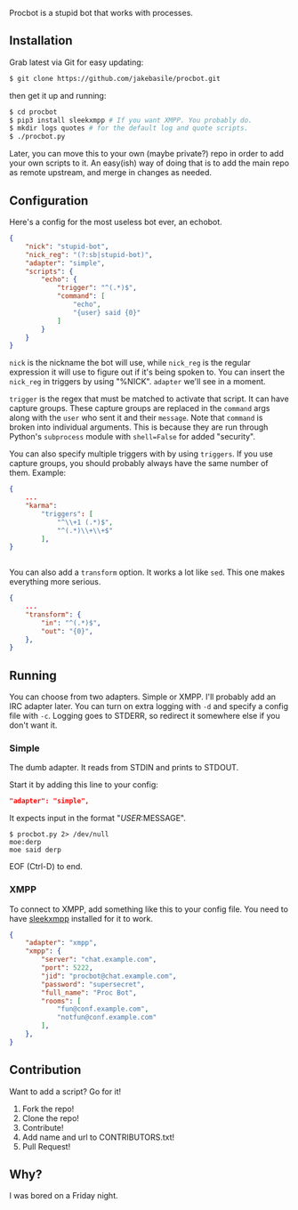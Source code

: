 Procbot is a stupid bot that works with processes.

## Installation

Grab latest via Git for easy updating:

```bash
$ git clone https://github.com/jakebasile/procbot.git
```

then get it up and running:

```bash
$ cd procbot
$ pip3 install sleekxmpp # If you want XMPP. You probably do.
$ mkdir logs quotes # for the default log and quote scripts.
$ ./procbot.py
```

Later, you can move this to your own (maybe private?) repo in order to add your own scripts to it. An easy(ish) way of doing that is to add the main repo as remote upstream, and merge in changes as needed.

## Configuration

Here's a config for the most useless bot ever, an echobot.

```json
{
    "nick": "stupid-bot",
    "nick_reg": "(?:sb|stupid-bot)",
    "adapter": "simple",
    "scripts": {
        "echo": {
            "trigger": "^(.*)$",
            "command": [
                "echo",
                "{user} said {0}"
            ]
        }
    }
}
```

`nick` is the nickname the bot will use, while `nick_reg` is the regular expression it will use to figure out if it's being spoken to. You can insert the `nick_reg` in triggers by using "%NICK". `adapter` we'll see in a moment.

`trigger` is the regex that must be matched to activate that script. It can have capture groups. These capture groups are replaced in the `command` args along with the `user` who sent it and their `message`. Note that `command` is broken into individual arguments. This is because they are run through Python's `subprocess` module with `shell=False` for added "security".

You can also specify multiple triggers with by using `triggers`. If you use capture groups, you should probably always have the same number of them. Example:

```json
{
    ...
    "karma":
        "triggers": [
            "^\\+1 (.*)$", 
            "^(.*)\\+\\+$"
        ], 
}
    
```

You can also add a `transform` option. It works a lot like `sed`. This one makes everything more serious.

```json
{
    ...
    "transform": {
        "in": "^(.*)$",
        "out": "{0}",
    },
}
```

## Running

You can choose from two adapters. Simple or XMPP. I'll probably add an IRC adapter later. You can turn on extra logging with `-d` and specify a config file with `-c`. Logging goes to STDERR, so redirect it somewhere else if you don't want it.

### Simple

The dumb adapter. It reads from STDIN and prints to STDOUT.

Start it by adding this line to your config:

```json
"adapter": "simple",
```

It expects input in the format "$USER:$MESSAGE". 

```shell
$ procbot.py 2> /dev/null
moe:derp
moe said derp
```

EOF (Ctrl-D) to end.

### XMPP

To connect to XMPP, add something like this to your config file. You need to have [sleekxmpp][] installed for it to work.

```json
{
    "adapter": "xmpp",
    "xmpp": {
        "server": "chat.example.com",
        "port": 5222,
        "jid": "procbot@chat.example.com",
        "password": "supersecret",
        "full_name": "Proc Bot",
        "rooms": [
            "fun@conf.example.com",
            "notfun@conf.example.com"
        ],
    },
}
```

## Contribution

Want to add a script? Go for it!

1. Fork the repo!
2. Clone the repo!
3. Contribute!
4. Add name and url to CONTRIBUTORS.txt!
5. Pull Request!

## Why?

I was bored on a Friday night.


[PyYAML]: http://pyyaml.org/wiki/PyYAML
[sleekxmpp]: http://sleekxmpp.com

